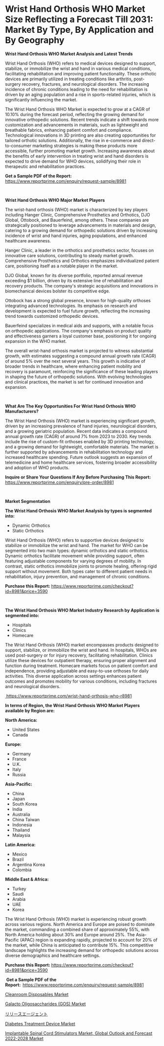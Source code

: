 <p><h1>Wrist Hand Orthosis WHO Market Size Reflecting a Forecast Till 2031: Market By Type, By Application and By Geography</h1></p><p><strong>Wrist Hand Orthosis WHO Market Analysis and Latest Trends</strong></p>
<p><p>Wrist Hand Orthosis (WHO) refers to medical devices designed to support, stabilize, or immobilize the wrist and hand in various medical conditions, facilitating rehabilitation and improving patient functionality. These orthotic devices are primarily utilized in treating conditions like arthritis, post-surgery recovery, fractures, and neurological disorders. The increasing incidence of chronic conditions leading to the need for rehabilitation is driven by an aging population and a rise in sports-related injuries, which is significantly influencing the market.</p><p>The Wrist Hand Orthosis WHO Market is expected to grow at a CAGR of 10.10% during the forecast period, reflecting the growing demand for innovative orthopedic solutions. Recent trends indicate a shift towards more customization and advancements in materials, such as lightweight and breathable fabrics, enhancing patient comfort and compliance. Technological innovations in 3D printing are also creating opportunities for tailored orthotic solutions. Additionally, the rise in e-commerce and direct-to-consumer marketing strategies is making these products more accessible, further promoting market growth. Increasing awareness about the benefits of early intervention in treating wrist and hand disorders is expected to drive demand for WHO devices, solidifying their role in therapeutic and rehabilitation practices.</p></p>
<p><strong>Get a Sample PDF of the Report:&nbsp;</strong> <a href="https://www.reportprime.com/enquiry/request-sample/8981">https://www.reportprime.com/enquiry/request-sample/8981</a></p>
<p>&nbsp;</p>
<p><strong>Wrist Hand Orthosis WHO Major Market Players</strong></p>
<p><p>The wrist-hand orthosis (WHO) market is characterized by key players including Hanger Clinic, Comprehensive Prosthetics and Orthotics, DJO Global, Ottobock, and Bauerfeind, among others. These companies are strategically positioned to leverage advancements in materials and design, catering to a growing demand for orthopedic solutions driven by increasing incidence of wrist and hand injuries, aging populations, and enhanced healthcare awareness.</p><p>Hanger Clinic, a leader in the orthotics and prosthetics sector, focuses on innovative care solutions, contributing to steady market growth. Comprehensive Prosthetics and Orthotics emphasizes individualized patient care, positioning itself as a notable player in the market.</p><p>DJO Global, known for its diverse portfolio, reported annual revenue exceeding $1 billion, driven by its extensive line of rehabilitation and recovery products. The company's strategic acquisitions and innovations in biomechanical devices bolster its competitive edge.</p><p>Ottobock has a strong global presence, known for high-quality orthoses integrating advanced technologies. Its emphasis on research and development is expected to fuel future growth, reflecting the increasing trend towards customized orthopedic devices.</p><p>Bauerfeind specializes in medical aids and supports, with a notable focus on orthopedic applications. The company's emphasis on product quality and effectiveness garners a loyal customer base, positioning it for ongoing expansion in the WHO market.</p><p>The overall wrist-hand orthosis market is projected to witness substantial growth, with estimates suggesting a compound annual growth rate (CAGR) of around 5% over the next several years. This growth is indicative of broader trends in healthcare, where enhancing patient mobility and recovery is paramount, reinforcing the significance of these leading players in shaping the future of orthopedic solutions. With evolving technologies and clinical practices, the market is set for continued innovation and expansion.</p></p>
<p>&nbsp;</p>
<p><strong>What Are The Key Opportunities For Wrist Hand Orthosis WHO Manufacturers?</strong></p>
<p><p>The Wrist Hand Orthosis (WHO) market is experiencing significant growth, driven by an increasing prevalence of hand injuries, neurological disorders, and a growing geriatric population. Recent data indicates a compound annual growth rate (CAGR) of around 7% from 2023 to 2030. Key trends include the rise of custom-fit orthoses enabled by 3D printing technology, and a growing demand for lightweight, comfortable materials. The market is further supported by advancements in rehabilitation technology and increased healthcare spending. Future outlook suggests an expansion of telemedicine and home healthcare services, fostering broader accessibility and adoption of WHO products.</p></p>
<p><strong>Inquire or Share Your Questions If Any Before Purchasing This Report:</strong> <a href="https://www.reportprime.com/enquiry/pre-order/8981">https://www.reportprime.com/enquiry/pre-order/8981</a></p>
<p>&nbsp;</p>
<p><strong>Market Segmentation</strong></p>
<p><strong>The Wrist Hand Orthosis WHO Market Analysis by types is segmented into:</strong></p>
<p><ul><li>Dynamic Orthotics</li><li>Static Orthotics</li></ul></p>
<p><p>Wrist Hand Orthosis (WHO) refers to supportive devices designed to stabilize or immobilize the wrist and hand. The market for WHO can be segmented into two main types: dynamic orthotics and static orthotics. Dynamic orthotics facilitate movement while providing support, often featuring adjustable components for varying degrees of mobility. In contrast, static orthotics immobilize joints to promote healing, offering rigid support without movement. Both types cater to different patient needs in rehabilitation, injury prevention, and management of chronic conditions.</p></p>
<p><strong>Purchase this Report:&nbsp;</strong><a href="https://www.reportprime.com/checkout?id=8981&price=3590">https://www.reportprime.com/checkout?id=8981&price=3590</a></p>
<p>&nbsp;</p>
<p><strong>The Wrist Hand Orthosis WHO Market Industry Research by Application is segmented into:</strong></p>
<p><ul><li>Hospitals</li><li>Clinics</li><li>Homecare</li></ul></p>
<p><p>The Wrist Hand Orthosis (WHO) market encompasses products designed to support, stabilize, or immobilize the wrist and hand. In hospitals, WHOs are used post-surgery or for injury recovery, facilitating rehabilitation. Clinics utilize these devices for outpatient therapy, ensuring proper alignment and function during treatment. Homecare markets focus on patient comfort and independence, providing adjustable and easy-to-use orthoses for daily activities. This diverse application across settings enhances patient outcomes and promotes mobility for various conditions, including fractures and neurological disorders.</p></p>
<p><a href="https://www.reportprime.com/wrist-hand-orthosis-who-r8981">&nbsp;https://www.reportprime.com/wrist-hand-orthosis-who-r8981</a></p>
<p><strong>In terms of Region, the Wrist Hand Orthosis WHO Market Players available by Region are:</strong></p>
<p>
    <p> <strong> North America: </strong>
        <ul>
            <li>United States</li>
            <li>Canada</li>
        </ul>
        </p> 
    <p> <strong> Europe: </strong>
        <ul>
            <li>Germany</li>
            <li>France</li>
            <li>U.K.</li>
            <li>Italy</li>
            <li>Russia</li>
        </ul>
        </p> 
    <p> <strong> Asia-Pacific: </strong>
        <ul>
            <li>China</li>
            <li>Japan</li>
            <li>South Korea</li>
            <li>India</li>
            <li>Australia</li>
            <li>China Taiwan</li>
            <li>Indonesia</li>
            <li>Thailand</li>
            <li>Malaysia</li>
        </ul>
        </p> 
    <p> <strong> Latin America: </strong>
        <ul>
            <li>Mexico</li>
            <li>Brazil</li>
            <li>Argentina Korea</li>
            <li>Colombia</li>
        </ul>
        </p> 
    <p> <strong> Middle East & Africa: </strong>
        <ul>
            <li>Turkey</li>
            <li>Saudi</li>
            <li>Arabia</li>
            <li>UAE</li>
            <li>Korea</li>
        </ul>
    </p>
    </p>
<p><p>The Wrist Hand Orthosis (WHO) market is experiencing robust growth across various regions. North America and Europe are poised to dominate the market, commanding a combined share of approximately 55%, with North America holding about 30% and Europe around 25%. The Asia-Pacific (APAC) region is expanding rapidly, projected to account for 20% of the market, while China is anticipated to contribute 15%. This competitive landscape highlights the increasing demand for orthopedic solutions across diverse demographics and healthcare settings.</p></p>
<p><strong>Purchase this Report: </strong><a href="https://www.reportprime.com/checkout?id=8981&price=3590">https://www.reportprime.com/checkout?id=8981&price=3590</a></p>
<p>&nbsp;<strong>Get a Sample PDF of the Report:&nbsp;&nbsp;</strong><a href="https://www.reportprime.com/enquiry/request-sample/8981">https://www.reportprime.com/enquiry/request-sample/8981</a></p>
<p><strong></strong></p>
<p><p><a href="https://www.linkedin.com/pulse/cleanroom-disposables-market-global-trends-forecast-2024--b2yff?trackingId=Lz6uRkCFTHmd91vuP%2FZLjA%3D%3D">Cleanroom Disposables Market</a></p><p><a href="https://issuu.com/reportprime-2/docs/galacto-oligosaccharides-gos-market_31d36a7695fb90">Galacto Oligosaccharides (GOS) Market</a></p><p><a href="https://medium.com/@vedakuvlis2023/release-agent-market-%E3%81%AF-%E3%82%B3%E3%82%B9%E3%83%88%E7%AE%A1%E7%90%86%E3%81%A8%E5%8A%B9%E7%8E%87%E5%90%91%E4%B8%8A%E3%82%92%E5%84%AA%E5%85%88%E3%81%97%E3%81%BE%E3%81%99-%E3%81%95%E3%82%89%E3%81%AB-%E5%A0%B1%E5%91%8A%E6%9B%B8%E3%81%AF%E5%B8%82%E5%A0%B4%E3%81%AE%E9%9C%80%E8%A6%81%E9%9D%A2%E3%81%A8%E4%BE%9B%E7%B5%A6%E9%9D%A2%E3%81%AE%E4%B8%A1%E6%96%B9%E3%82%92%E3%82%AB%E3%83%90%E3%83%BC%E3%81%97%E3%81%A6%E3%81%84%E3%81%BE%E3%81%99-release-agent-%E5%B8%82%E5%A0%B4%E3%81%AF-2024-%E3%81%8B%E3%82%89-89f8e5dc2052">リリースエージェント</a></p><p><a href="https://github.com/MariaWashington76/Market-Research-Report-List-1/blob/main/diabetes-treatment-device-market.md">Diabetes Treatment Device Market</a></p><p><a href="https://medium.com/@liam.mcgrath5645/implantable-spinal-cord-stimulators-market-global-outlook-and-forecast-2022-2028-market-size-is-5a71c7b89c29">Implantable Spinal Cord Stimulators Market, Global Outlook and Forecast 2022-2028 Market</a></p></p>